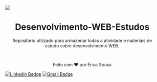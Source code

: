 <img src="https://img.shields.io/static/v1?label=Blog&message=Rocketseat&color=7159c1&style=?style=flat&logo=appveyor"/>

<h1 align="center">Desenvolvimento-WEB-Estudos</h1>

<p align="center">
  Repositório utilizado para armazenar todas a atividade e materiais de estudo sobre desenvolvimento WEB.
</p>

<br/>

<p align="center">
  Feito com ❤️ por Érica Sousa
</p>

[![Linkedin Badge](https://img.shields.io/badge/-Érica-blue?style=flat-square&logo=Linkedin&logoColor=white&link=https://www.linkedin.com/in/erica-sousa/)](https://www.linkedin.com/in/erica-sousa/)
[![Gmail Badge](https://img.shields.io/badge/-ericams175@gmail.com-c14438?style=flat-square&logo=Gmail&logoColor=white&link=mailto:ericams175@gmail.com)](mailto:ericams175@gmail.com)
